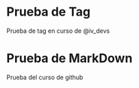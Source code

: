 # Prueba de Tag
Prueba de tag en curso de @iv_devs  

# Prueba de MarkDown
Prueba del curso de github  
